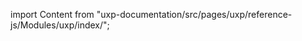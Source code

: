 
import Content from "uxp-documentation/src/pages/uxp/reference-js/Modules/uxp/index/";

<Content query="product=photoshop"/>
